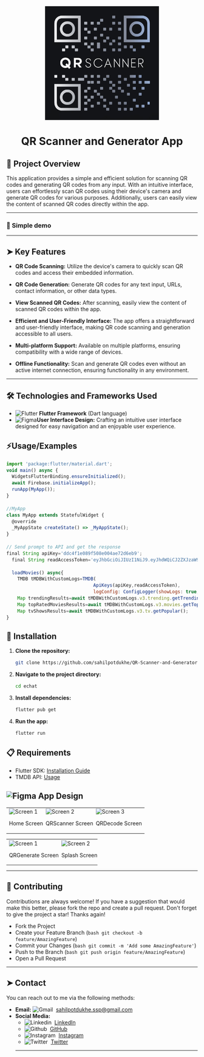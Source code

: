 <!-- Project Title -->
<div align="center" style="display: flex; align-items: center; justify-content: center;">
  <img src="readmeimages/logo.jpeg" alt="QR Logo" width="300" height="300">
</div>


<h1 align="center">QR Scanner and Generator App</h1>

## 🔰 Project Overview
This application provides a simple and efficient solution for scanning QR codes and generating QR codes from any input. With an intuitive interface, users can effortlessly scan QR codes using their device's camera and generate QR codes for various purposes. Additionally, users can easily view the content of scanned QR codes directly within the app.

---
### 🎥 Simple demo

---
## ➤ Key Features

- **QR Code Scanning:** Utilize the device's camera to quickly scan QR codes and access their embedded information.

- **QR Code Generation:** Generate QR codes for any text input, URLs, contact information, or other data types.

- **View Scanned QR Codes:** After scanning, easily view the content of scanned QR codes within the app.

- **Efficient and User-Friendly Interface:** The app offers a straightforward and user-friendly interface, making QR code scanning and generation accessible to all users.

- **Multi-platform Support:** Available on multiple platforms, ensuring compatibility with a wide range of devices.

- **Offline Functionality:** Scan and generate QR codes even without an active internet connection, ensuring functionality in any environment.


---
## 🛠 Technologies and Frameworks Used
- <img src="https://user-images.githubusercontent.com/25181517/186150365-da1eccce-6201-487c-8649-45e9e99435fd.png" alt="Flutter" width="20" height="20"> **Flutter Framework** (Dart language)
- <img src="https://upload.wikimedia.org/wikipedia/commons/3/33/Figma-logo.svg" alt="Figma" width="20" height="20">**User Interface Design:** Crafting an intuitive user interface designed for easy navigation and an enjoyable user experience.

## ⚡Usage/Examples

```javascript
import 'package:flutter/material.dart';
void main() async {
  WidgetsFlutterBinding.ensureInitialized();
  await Firebase.initializeApp();
  runApp(MyApp());
}

//MyApp
class MyApp extends StatefulWidget {
  @override
  _MyAppState createState() => _MyAppState();
}

// Send prompt to API and get the response
final String apiKey='ddc4f1e089f508e004ae72d6eb9';
  final String readAccessToken='eyJhbGciOiJIUzI1NiJ9.eyJhdWQiCJ2ZXJzaW9uIjoxfQ.Gw0EtDta7KDYAI7BKeRxMCd1a94B2u8gAfdLxYlbjcc';

  loadMovies() async{
    TMDB tMDBWithCustomLogs=TMDB(
                                ApiKeys(apiKey,readAccessToken),
                                logConfig: ConfigLogger(showLogs: true,showErrorLogs: true));
    Map trendingResults=await tMDBWithCustomLogs.v3.trending.getTrending();
    Map topRatedMoviesResults=await tMDBWithCustomLogs.v3.movies.getTopRated();
    Map tvShowsResults=await tMDBWithCustomLogs.v3.tv.getPopular();
}
```

## 🚀 Installation

1. **Clone the repository:**

   ```bash
   git clone https://github.com/sahilpotdukhe/QR-Scanner-and-Generator.git
2. **Navigate to the project directory:**
    ```bash
    cd echat
3. **Install dependencies:**
    ```bash
    flutter pub get
4. **Run the app:**
    ```bash
    flutter run

## 📋 Requirements

- Flutter SDK: [Installation Guide](https://flutter.dev/docs/get-started/install)
- TMDB API: [Usage](https://developer.themoviedb.org/reference/intro/getting-started)

## <img src="https://upload.wikimedia.org/wikipedia/commons/3/33/Figma-logo.svg" alt="Figma" width="20" height="20"> App Design

<div align="center">
  <table style="border-collapse: collapse;">
    <tr>
      <td style="padding-right: 0px; border: none;">
        <img src="readmeimages/1.png" alt="Screen 1" width="250">
        <p align="center">Home Screen</p>
      </td>
      <td style="padding-right: 0px; border: none;">
        <img src="readmeimages/2.png" alt="Screen 2" width="250">
        <p align="center">QRScanner Screen</p>
      </td>
      <td style="border: none;">
        <img src="readmeimages/3.png" alt="Screen 3" width="250">
        <p align="center">QRDecode Screen </p>
      </td>
    </tr>
  </table>
</div>
<div align="center">
  <table style="border-collapse: collapse;">
    <tr>
      <td style="padding-right: 0px; border: none;">
        <img src="readmeimages/4.png" alt="Screen 1" width="250">
        <p align="center">QRGenerate Screen</p>
      </td>
      <td style="padding-right: 0px; border: none;">
        <img src="readmeimages/5.png" alt="Screen 2" width="250">
        <p align="center">Splash Screen</p>
      </td>
    </tr>
  </table>
</div>

---
## 🤝 Contributing
Contributions are always welcome!
If you have a suggestion that would make this better, please fork the repo and create a pull request. Don't forget to give the project a star! Thanks again!
- Fork the Project
- Create your Feature Branch (```bash git checkout -b feature/AmazingFeature```)
- Commit your Changes (```bash git commit -m 'Add some AmazingFeature'```)
- Push to the Branch (```bash git push origin feature/AmazingFeature```)
- Open a Pull Request 


---
## ➤ Contact
You can reach out to me via the following methods:

- **Email:**  <img src="https://github.com/SatYu26/SatYu26/blob/master/Assets/Gmail.svg" alt="Gmail" width="20" height="20">&nbsp;&nbsp;<a href="mailto:sahilpotdukhe.ssp@gmail.com">sahilpotdukhe.ssp@gmail.com
- **Social Media:**
   - <img src="https://github.com/SatYu26/SatYu26/blob/master/Assets/Linkedin.svg" alt="Linkedin" width="20" height="20">&nbsp;&nbsp;[LinkedIn](https://www.linkedin.com/in/sahil-potdukhe/)
   - <img src="https://w7.pngwing.com/pngs/914/758/png-transparent-github-social-media-computer-icons-logo-android-github-logo-computer-wallpaper-banner-thumbnail.png" alt="Github" width="20" height="20">&nbsp;&nbsp;[GitHub](https://github.com/sahilpotdukhe)
   - <img src="https://github.com/SatYu26/SatYu26/blob/master/Assets/Instagram.svg" alt="Instagram" width="20" height="20">&nbsp;&nbsp;[Instagram](https://www.instagram.com/sahilpotdukhe11/)
   - <img src="https://github.com/SatYu26/SatYu26/blob/master/Assets/Twitter.svg" alt="Twitter" width="20" height="20">&nbsp;&nbsp;[Twitter](https://twitter.com/SahilPotdukhe)
  ---
